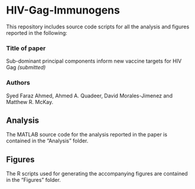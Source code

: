 # HIV-Gag-Immunogens
This repository includes source code scripts for all the analysis and figures reported in the following:

### Title of paper 
Sub-dominant principal components inform new vaccine targets for HIV Gag _(submitted)_ 
### Authors 
Syed Faraz Ahmed, Ahmed A. Quadeer, David Morales-Jimenez and Matthew R. McKay.

## Analysis

The MATLAB source code for the analysis reported in the paper is contained in the “Analysis” folder. 

## Figures

The R scripts used for generating the accompanying figures are contained in the “Figures” folder.

